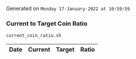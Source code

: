 Generated on `Monday 17-January-2022 at 10:59:59`

### Current to Target Coin Ratio
`current_coin_ratio.sh`

Date|Current|Target|Ratio
---|---|---|---
